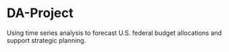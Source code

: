 # DA-Project
 Using time series analysis to forecast U.S. federal budget allocations and support strategic planning.
